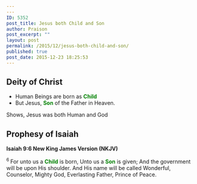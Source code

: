 ```yaml
---
---
ID: 5352
post_title: Jesus both Child and Son
author: Praison
post_excerpt: ""
layout: post
permalink: /2015/12/jesus-both-child-and-son/
published: true
post_date: 2015-12-23 18:25:53
---
```

<h2><strong>Deity of Christ</strong></h2>
<ul>
	<li>Human Beings are born as <span style="color: #008000;"><strong>Child</strong></span></li>
	<li>But Jesus, <span style="color: #008000;"><strong>Son</strong> </span>of the Father in Heaven.</li>
</ul>
Shows, Jesus was both Human and God
<h2><strong>Prophesy of Isaiah</strong></h2>
<strong><span class="passage-display-bcv">Isaiah 9:6
</span><span class="passage-display-version">New King James Version (NKJV)</span></strong>
<div class="poetry top-1">
<p class="line"><span id="en-NKJV-17836" class="text Isa-9-6"><sup class="versenum">6 </sup>For unto us a <span style="color: #008000;"><strong>Child</strong> </span>is born,</span>
<span class="text Isa-9-6">Unto us a <span style="color: #008000;"><strong>Son</strong> </span>is given;</span>
<span class="text Isa-9-6">And the government will be upon His shoulder.</span>
<span class="text Isa-9-6">And His name will be called</span>
<span class="text Isa-9-6">Wonderful, Counselor, Mighty God,</span>
<span class="text Isa-9-6">Everlasting Father, Prince of Peace.</span></p>

</div>